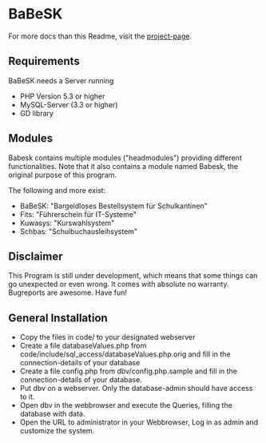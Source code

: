 BaBeSK
======

For more docs than this Readme, visit the [project-page](http://linucc.github.io/babesk/).

Requirements
------------

BaBeSK needs a Server running
 * PHP Version 5.3 or higher
 * MySQL-Server (3.3 or higher)
 * GD library

Modules
-------

Babesk contains multiple modules ("headmodules") providing different
functionalities.
Note that it also contains a module named Babesk, the original purpose of this
program.

The following and more exist:

* BaBeSK: "Bargeldloses Bestellsystem für Schulkantinen"
* Fits: "Führerschein für IT-Systeme"
* Kuwasys: "Kurswahlsystem"
* Schbas: "Schulbuchausleihsystem"

Disclaimer
----------

This Program is still under development, which means that some things can
go unexpected or even wrong. It comes with absolute no warranty.
Bugreports are awesome.
Have fun!

General Installation
--------------------

* Copy the files in code/ to your designated webserver
* Create a file databaseValues.php from
  code/include/sql_access/databaseValues.php.orig and fill in the
  connection-details of your database
* Create a file config.php from dbv/config.php.sample and fill in the
  connection-details of your database.
* Put dbv on a webserver. Only the database-admin should have access to it.
* Open dbv in the webbrowser and execute the Queries, filling the database with
  data.
* Open the URL to administrator in your Webbrowser, Log in as admin and
  customize the system.
